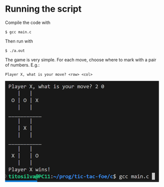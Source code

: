 # Running the script

Compile the code with

```
$ gcc main.c
```

Then run with

```
$ ./a.out
```

The game is very simple. For each move, choose where to mark with a pair of numbers. E.g.:

```
Player X, what is your move? <row> <col>
```

![C game](./tictacfoec.png)